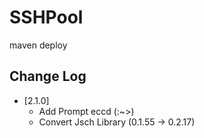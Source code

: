 # SSHPool

maven deploy


## Change Log
* [2.1.0]
  * Add Prompt eccd (:~>)
  * Convert Jsch Library (0.1.55 -> 0.2.17)


